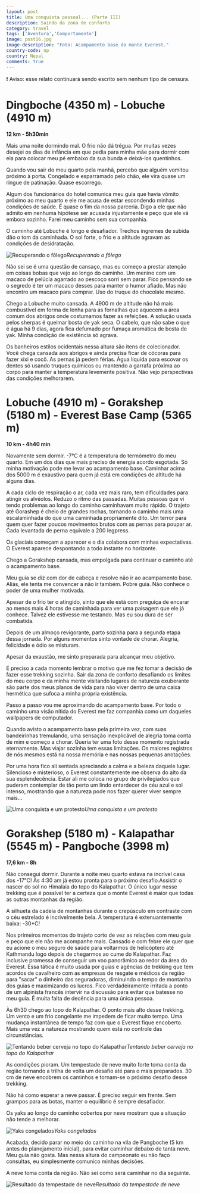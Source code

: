 ```yaml
---
layout: post
title: Uma conquista pessoal... (Parte III)
description: Saindo da zona de conforto
category: travel
tags: ['Aventura','Comportamento']
image: post16.jpg
image-description: "Foto: Acampamento base do monte Everest."
country-code: np
country: Nepal
comments: true
---
```


:heavy_exclamation_mark: Aviso: esse relato continuará sendo escrito sem nenhum tipo de censura. 

# Dingboche (4350 m) - Lobuche (4910 m)

**12 km - 5h30min**

Mais uma noite dormindo mal. O frio não dá trégua. Por muitas vezes desejei os dias de infância em que pedia para minha mãe para dormir com ela para colocar meu pé embaixo da sua bunda e deixá-los quentinhos.

Quando vou sair do meu quarto pela manhã, percebo que alguém vomitou próximo à porta. Congelado e esparramado pelo chão, ele vira quase um ringue de patinação. Quase escorrego. 

Algum dos funcionários do hotel comunica meu guia que havia vômito próximo ao meu quarto e ele me acusa de estar escondendo minhas condições de saúde. É quase o fim da nossa parceria. Digo a ele que não admito em nenhuma hipótese ser acusada injustamente e peço que ele vá embora sozinho. Farei meu caminho sem sua companhia.

O caminho até Lobuche é longo e desafiador. Trechos íngremes de subida dão o tom da caminhada. O sol forte, o frio e a altitude agravam as condições de desidratação.

![Recuperando o fôlego]({{site.baseurl}}/assets/images/photos/posts/intheway.jpg)*Recuperando o fôlego*

Não sei se é uma questão de cansaço, mas eu começo a prestar atenção em coisas bobas que vejo ao longo do caminho. Um menino com um macaco de pelúcia agarrado ao pescoço sorri sem parar. Fico pensando se o segredo é ter um macaco desses para manter o humor afiado. Mas não encontro um macaco para comprar. Uso do truque do chocolate mesmo.

Chego a Lobuche muito cansada. A 4900 m de altitude não há mais combustível em forma de lenha para as fornalhas que aquecem a área comum dos abrigos onde costumamos fazer as refeições. A solução usada pelos sherpas é queimar bosta de yak seca. O cabelo, que não sabe o que é água há 9 dias, agora fica defumado por fumaça aromática de bosta de yak. Minha condição de existência só agrava. 

Os banheiros estilos ocidentais nessa altura são itens de colecionador. Você chega cansada aos abrigos e ainda precisa ficar de cócoras para fazer xixi e cocô. As pernas já pedem férias. Água líquida para escovar os dentes só usando truques químicos ou mantendo a garrafa próxima ao corpo para manter a temperatura levemente positiva. Não vejo perspectivas das condições melhorarem.

# Lobuche (4910 m) - Gorakshep (5180 m) - Everest Base Camp (5365 m)

**10 km - 4h40 min**

Novamente sem dormir. -7°C é a temperatura do termômetro do meu quarto. Em um dos dias que mais preciso de energia acordo esgotada. Só minha motivação pode me levar ao acampamento base. Caminhar acima dos 5000 m é exaustivo para quem já está em condições de altitude há alguns dias. 

A cada ciclo de respiração o ar, cada vez mais raro, tem dificuldades para atingir os alvéolos. Reduzo o ritmo das passadas. Muitas pessoas que vi tendo problemas ao longo do caminho caminhavam muito rápido. O trajeto até Gorashep é cheio de grandes rochas, tornando o caminho mais uma escalaminhada do que uma caminhada propriamente dito. Um terror para quem quer fazer poucos movimentos brutos com as pernas para poupar ar. Cada levantada de perna equivale a 200 legpress.

Os glaciais começam a aparecer e o dia colabora com minhas expectativas. O Everest aparece despontando a todo instante no horizonte.

Chego a Gorakshep cansada, mas empolgada para continuar o caminho até o acampamento base. 

Meu guia se diz com dor de cabeça e resolve não ir ao acampamento base. Aliás, ele tenta me convencer a não ir também. Pobre guia. Não conhece o poder de uma mulher motivada. 

Apesar de o frio ter o atingido, sinto que ele está com preguiça de encarar ao menos mais 4 horas de caminhada para ver uma paisagem que ele já conhece. Talvez ele estivesse me testando. Mas eu sou dura de ser combatida.

Depois de um almoço revigorante, parto sozinha para a segunda etapa dessa jornada. Por alguns momentos sinto vontade de chorar. Alegria, felicidade e ódio se misturam.

Apesar da exaustão, me sinto preparada para alcançar meu objetivo.

É preciso a cada momento lembrar o motivo que me fez tomar a decisão de fazer esse trekking sozinha. Sair da zona de conforto desafiando os limites do meu corpo e da minha mente visitando lugares de natureza exuberante são parte dos meus planos de vida para não viver dentro de uma caixa hermética que sufoca a minha própria existência.

Passo a passo vou me aproximando do acampamento base. Por todo o caminho uma visão nítida do Everest me faz companhia como um daqueles wallpapers de computador.

Quando avisto o acampamento base pela primeira vez, com suas bandeirinhas tremulando, uma sensação inexplicável de alegria toma conta de mim e começo a chorar. Queria ter uma foto desse momento registrada eternamente. Mas viajar sozinha tem essas limitações. Os maiores registros de nós mesmos está na nossa memória e nas nossas pequenas anotações.

Por uma hora fico ali sentada apreciando a calma e a beleza daquele lugar. Silencioso e misterioso, o Everest constantemente me observa do alto da sua esplendecência. Estar ali me coloca no grupo de privilegiados que puderam contemplar de tão perto um lindo entardecer de céu azul e sol intenso, mostrando que a natureza pode nos fazer querer viver sempre mais...

![Uma conquista e um protesto]({{site.baseurl}}/assets/images/photos/posts/basecamp.jpg)*Uma conquista e um protesto*

# Gorakshep (5180 m) - Kalapathar (5545 m) - Pangboche (3998 m)

**17,6 km - 8h**

Não consegui dormir. Durante a noite meu quarto estava na incrível casa dos -17°C! Às 4:30 am já estou pronta para o próximo desafio.Assistir o nascer do sol no Himalaia do topo do Kalapathar. O único lugar nesse trekking que é possível ter a certeza que o monte Everest é maior que todas as outras montanhas da região. 

A silhueta da cadeia de montanhas durante o crepúsculo em contraste com o céu estrelado é incrivelmente bela. A temperatura é extenuantemente baixa: -30*C! 

Nos primeiros momentos do trajeto corto de vez as relações com meu guia e peço que ele não me acompanhe mais. Cansado e com febre ele quer que eu acione o meu seguro de saúde para voltarmos de helicóptero até Kathmandu logo depois de chegarmos ao cume do Kalapathar. Faz inclusive promessa de conseguir um voo panorâmico ao redor da área do Everest. Essa tática é muito usada por guias e agências de trekking que tem acordos de cavalheiro com as empresas de resgate e médicos da região para "sacar" o dinheiro das seguradoras, diminuindo o tempo de montanha dos guias e maximizando os lucros. Fico verdadeiramente irritada a ponto de um alpinista francês intervir na discussão para evitar que batesse no meu guia. É muita falta de decência para uma única pessoa.

Às 6h30 chego ao topo do Kalapathar. O ponto mais alto desse trekking. Um vento e um frio congelante me impedem de ficar muito tempo. Uma mudança instantânea de tempo faz com que o Everest fique encoberto. Mais uma vez a natureza mostrando quem está no controle das circunstâncias.

![Tentando beber cerveja no topo do Kalapathar]({{site.baseurl}}/assets/images/photos/posts/kalapathar.jpg)*Tentando beber cerveja no topo do Kalapathar*

As condições pioram. Um tempestade de neve muito forte toma conta da região tornando a trilha de volta um desafio até para o mais preparados. 30 cm de neve encobrem os caminhos e tornam-se o próximo desafio desse trekking.

Não há como esperar a neve passar. É preciso seguir em frente. Sem grampos para as botas, manter o equilíbrio é sempre desafiador.

Os yaks ao longo do caminho cobertos por neve mostram que a situação não tende a melhorar.

![Yaks congelados]({{site.baseurl}}/assets/images/photos/posts/yakcongelado.jpg)*Yaks congelados*

Acabada, decido parar no meio do caminho na vila de Pangboche (5 km antes do planejamento inicial), para evitar caminhar debaixo de tanta neve. Meu guia não gosta. Mas nessa altura do campeonato eu não faço consultas, eu simplesmente comunico minhas decisões. 

A neve toma conta da região. Não sei como será caminhar no dia seguinte. 

![Resultado da tempestade de neve]({{site.baseurl}}/assets/images/photos/posts/neve.jpg)*Resultado da tempestade de neve*

